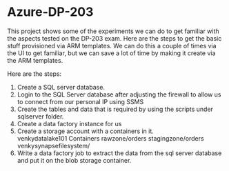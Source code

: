 # Azure-DP-203

This project shows some of the experiments we can do to get familiar with the aspects tested on the DP-203 exam. Here are the steps to get the basic stuff provisioned via ARM templates. We can do this a couple of times via the UI to get familiar, but we can save a lot of time by making it create via the ARM templates. 

Here are the steps:

1. Create a SQL server database. 
2. Login to the SQL Server database after adjusting the firewall to allow us to connect from our personal IP using SSMS
3. Create the tables and data that is required by using the scripts under sqlserver folder.
4. Create a data factory instance for us
5. Create a storage account with a containers in it.    
    venkydatalake101
        Containers
            rawzone/orders
            stagingzone/orders
            venkysynapsefilesystem/
6. Write a data factory job to extract the data from the sql server database and put it on the blob storage container.
